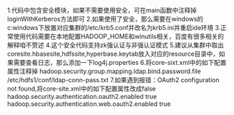 1.代码中包含安全模块，如果不需要使用安全，可在main函数中注释掉loginWithKerberos方法即可
2.如果使用了安全，那么需要在windows的c:windows下放置对应集群的/etc/krb5.conf并改名为krb5.ini并重启ide环境
3.正常使用代码需要在本地配置HADOOP_HOME和winutils相关，百度有很多相关的解释咱不赘述
4.这个安全代码支持zk强认证与非强认证模式
5.建议从集群中取出coresite.hbasesite,hdfssite,hyperbase.keytab放入对应的resource目录中，如果需要查看日志，那么添加一下log4j.properties
6.将core-sixt.xml中的如下配置属性注释掉
    <property>
        <name>hadoop.security.group.mapping.ldap.bind.password.file</name>
        <value>/etc/hdfs1/conf/ldap-conn-pass.txt</value>
    </property>
7.如果遇到报错：OAuth2 configuration not found,将core-site.xml中的如下配置属性改成false
    <property>
        <name>hadoop.security.authentication.oauth2.enabled</name>
        <value>true</value>
    </property>
    <property>
        <name>hadoop.security.authentication.web.oauth2.enabled</name>
        <value>true</value>
    </property>

